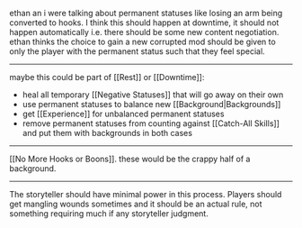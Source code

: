 ethan an i were talking about permanent statuses like losing an arm being converted to hooks. I think this should happen at downtime, it should not happen automatically i.e. there should be some new content negotiation. ethan thinks the choice to gain a new corrupted mod should be given to only the player with the permanent status such that they feel special.

---

maybe this could be part of [[Rest]] or [[Downtime]]:
- heal all temporary [[Negative Statuses]] that will go away on their own
- use permanent statuses to balance new [[Background|Backgrounds]]
- get [[Experience]] for unbalanced permanent statuses
- remove permanent statuses from counting against [[Catch-All Skills]] and put them with backgrounds in both cases

----

[[No More Hooks or Boons]]. these would be the crappy half of a background.

---

The storyteller should have minimal power in this process. Players should get mangling wounds sometimes and it should be an actual rule, not something requiring much if any storyteller judgment.